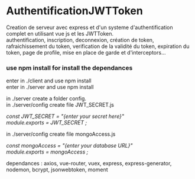 <h1> AuthentificationJWTToken </h1>
Creation de serveur avec express et d'un systeme d'authentification complet en utilisant vue js et les JWTToken.<br>
authentification, inscription, deconnexion, création de token, rafraichissement du token, verification de la validité du token, expiration du token, page de profile, mise en place de garde et d'interceptors...

<h3> use npm install for install the dependances </h3>

enter in ./client and use npm install<br>
enter in ./server and use npm install

in ./server create a folder config.<br>
in ./server/config create file JWT_SECRET.js

<i>const JWT_SECRET = "{enter your secret here}" <br>
module.exports = JWT_SECRET ;</i>

in ./server/config create file mongoAccess.js

<i>const mongoAccess = "{enter your database URL}" <br>
module.exports = mongoAccess ;</i>

dependances : axios, vue-router, vuex, express, express-generator, nodemon, bcrypt, jsonwebtoken, moment
